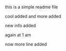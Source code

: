 this is a simple readme file 



cool added and more added

new info added

again at 1 am

now  more line added
